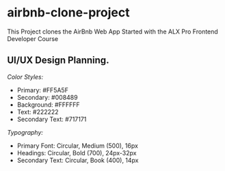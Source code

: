 # airbnb-clone-project
This Project clones the AirBnb Web App
Started with the ALX Pro Frontend Developer Course
## UI/UX Design Planning.
*Color Styles:*
- Primary: #FF5A5F
- Secondary: #008489
- Background: #FFFFFF
- Text: #222222
- Secondary Text: #717171
  
*Typography:*
- Primary Font: Circular, Medium (500), 16px
- Headings: Circular, Bold (700), 24px-32px
- Secondary Text: Circular, Book (400), 14px
